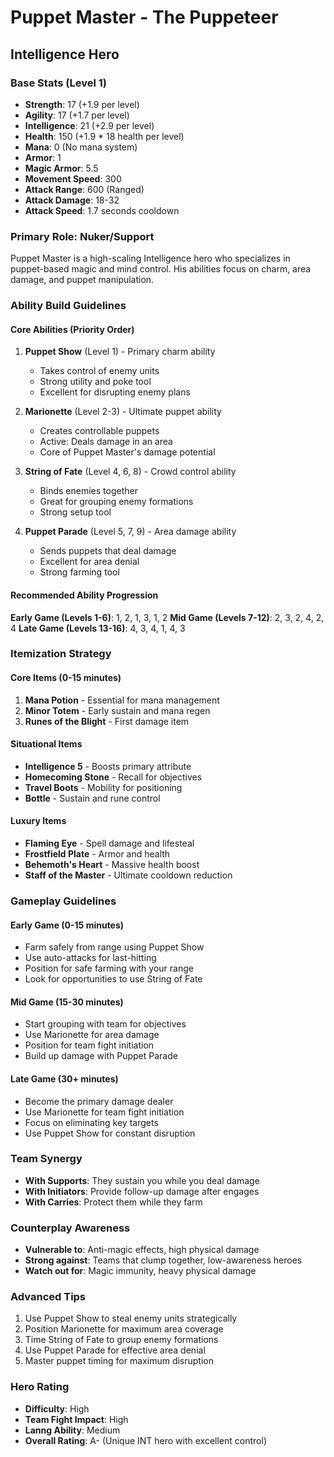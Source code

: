 # Puppet Master - The Puppeteer
## Intelligence Hero

### Base Stats (Level 1)
- **Strength**: 17 (+1.9 per level)
- **Agility**: 17 (+1.7 per level)
- **Intelligence**: 21 (+2.9 per level)
- **Health**: 150 (+1.9 * 18 health per level)
- **Mana**: 0 (No mana system)
- **Armor**: 1
- **Magic Armor**: 5.5
- **Movement Speed**: 300
- **Attack Range**: 600 (Ranged)
- **Attack Damage**: 18-32
- **Attack Speed**: 1.7 seconds cooldown

### Primary Role: Nuker/Support
Puppet Master is a high-scaling Intelligence hero who specializes in puppet-based magic and mind control. His abilities focus on charm, area damage, and puppet manipulation.

### Ability Build Guidelines

#### Core Abilities (Priority Order)
1. **Puppet Show** (Level 1) - Primary charm ability
   - Takes control of enemy units
   - Strong utility and poke tool
   - Excellent for disrupting enemy plans

2. **Marionette** (Level 2-3) - Ultimate puppet ability
   - Creates controllable puppets
   - Active: Deals damage in an area
   - Core of Puppet Master's damage potential

3. **String of Fate** (Level 4, 6, 8) - Crowd control ability
   - Binds enemies together
   - Great for grouping enemy formations
   - Strong setup tool

4. **Puppet Parade** (Level 5, 7, 9) - Area damage ability
   - Sends puppets that deal damage
   - Excellent for area denial
   - Strong farming tool

#### Recommended Ability Progression
**Early Game (Levels 1-6)**: 1, 2, 1, 3, 1, 2
**Mid Game (Levels 7-12)**: 2, 3, 2, 4, 2, 4
**Late Game (Levels 13-16)**: 4, 3, 4, 1, 4, 3

### Itemization Strategy

#### Core Items (0-15 minutes)
1. **Mana Potion** - Essential for mana management
2. **Minor Totem** - Early sustain and mana regen
3. **Runes of the Blight** - First damage item

#### Situational Items
- **Intelligence 5** - Boosts primary attribute
- **Homecoming Stone** - Recall for objectives
- **Travel Boots** - Mobility for positioning
- **Bottle** - Sustain and rune control

#### Luxury Items
- **Flaming Eye** - Spell damage and lifesteal
- **Frostfield Plate** - Armor and health
- **Behemoth's Heart** - Massive health boost
- **Staff of the Master** - Ultimate cooldown reduction

### Gameplay Guidelines

#### Early Game (0-15 minutes)
- Farm safely from range using Puppet Show
- Use auto-attacks for last-hitting
- Position for safe farming with your range
- Look for opportunities to use String of Fate

#### Mid Game (15-30 minutes)
- Start grouping with team for objectives
- Use Marionette for area damage
- Position for team fight initiation
- Build up damage with Puppet Parade

#### Late Game (30+ minutes)
- Become the primary damage dealer
- Use Marionette for team fight initiation
- Focus on eliminating key targets
- Use Puppet Show for constant disruption

### Team Synergy
- **With Supports**: They sustain you while you deal damage
- **With Initiators**: Provide follow-up damage after engages
- **With Carries**: Protect them while they farm

### Counterplay Awareness
- **Vulnerable to**: Anti-magic effects, high physical damage
- **Strong against**: Teams that clump together, low-awareness heroes
- **Watch out for**: Magic immunity, heavy physical damage

### Advanced Tips
1. Use Puppet Show to steal enemy units strategically
2. Position Marionette for maximum area coverage
3. Time String of Fate to group enemy formations
4. Use Puppet Parade for effective area denial
5. Master puppet timing for maximum disruption

### Hero Rating
- **Difficulty**: High
- **Team Fight Impact**: High
- **Lanng Ability**: Medium
- **Overall Rating**: A- (Unique INT hero with excellent control)
